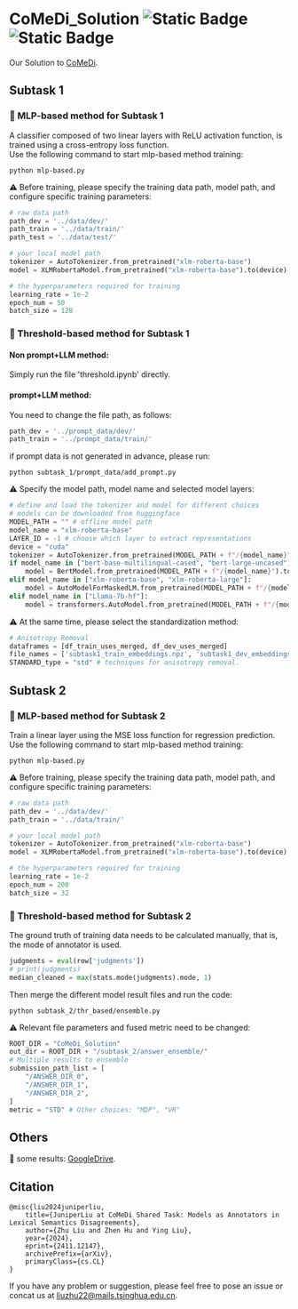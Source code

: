# CoMeDi_Solution ![Static Badge](https://img.shields.io/badge/license-MIT-green) ![Static Badge](https://img.shields.io/badge/COLING-2025-blue)

Our Solution to [CoMeDi](https://comedinlp.github.io/). 

## Subtask 1
### 🌟 MLP-based method for Subtask 1
A classifier composed of two linear layers with ReLU activation function, is trained using a cross-entropy loss function.  
Use the following command to start mlp-based method training:  
```  
python mlp-based.py
```
⚠ Before training, please specify the training data path, model path, and configure specific training parameters:  
```python 
# raw data path
path_dev = '../data/dev/'
path_train = '../data/train/'
path_test = '../data/test/'

# your local model path
tokenizer = AutoTokenizer.from_pretrained("xlm-roberta-base")
model = XLMRobertaModel.from_pretrained("xlm-roberta-base").to(device)

# the hyperparameters required for training
learning_rate = 1e-2
epoch_num = 50
batch_size = 128
```
### 🌟 Threshold-based method for Subtask 1
#### Non prompt+LLM method:
Simply run the file 'threshold.ipynb' directly.
#### prompt+LLM method:
You need to change the file path, as follows:
```python 
path_dev = '../prompt_data/dev/'
path_train = '../prompt_data/train/'
```
if prompt data is not generated in advance, please run:
```
python subtask_1/prompt_data/add_prompt.py
```
⚠ Specify the model path, model name and selected model layers:   
```python
# define and load the tokenizer and model for different choices
# models can be downloaded from huggingface
MODEL_PATH = "" # offline model path
model_name = "xlm-roberta-base"
LAYER_ID = -1 # choose which layer to extract representations
device = "cuda"
tokenizer = AutoTokenizer.from_pretrained(MODEL_PATH + f"/{model_name}")
if model_name in ["bert-base-multilingual-cased", "bert-large-uncased"]:
    model = BertModel.from_pretrained(MODEL_PATH + f"/{model_name}").to(device)
elif model_name in ["xlm-roberta-base", "xlm-roberta-large"]:
    model = AutoModelForMaskedLM.from_pretrained(MODEL_PATH + f"/{model_name}").to(device)
elif model_name in ["Llama-7b-hf"]:
    model = transformers.AutoModel.from_pretrained(MODEL_PATH + f"/{model_name}", device_map="auto").half()
```
⚠ At the same time, please select the standardization method:  
```python
# Anisotropy Removal
dataframes = [df_train_uses_merged, df_dev_uses_merged]
file_names = ['subtask1_train_embeddings.npz', 'subtask1_dev_embeddings.npz']
STANDARD_type = "std" # techniques for anisotropy removal.
```
## Subtask 2

### 🌟 MLP-based method for Subtask 2
Train a linear layer using the MSE loss function for regression prediction.  
Use the following command to start mlp-based method training:  
```  
python mlp-based.py
```
⚠ Before training, please specify the training data path, model path, and configure specific training parameters:  
```python 
# raw data path
path_dev = '../data/dev/'
path_train = '../data/train/'

# your local model path
tokenizer = AutoTokenizer.from_pretrained("xlm-roberta-base")
model = XLMRobertaModel.from_pretrained("xlm-roberta-base").to(device)

# the hyperparameters required for training
learning_rate = 1e-2
epoch_num = 200
batch_size = 32
```
### 🌟 Threshold-based method for Subtask 2
The ground truth of training data needs to be calculated manually, that is, the mode of annotator is used.  
```python 
judgments = eval(row['judgments'])
# print(judgments) 
median_cleaned = max(stats.mode(judgments).mode, 1)
```  
Then merge the different model result files and run the code:  
``` 
python subtask_2/thr_based/ensemble.py
```
⚠ Relevant file parameters and fused metric need to be changed:
```python 
ROOT_DIR = "CoMeDi_Solution"
out_dir = ROOT_DIR + "/subtask_2/answer_ensemble/"
# Multiple results to ensemble
submission_path_list = [
    "/ANSWER_DIR_0",
    "/ANSWER_DIR_1",
    "/ANSWER_DIR_2",
]
metric = "STD" # Other choices: "MDP", "VR"
```  
## Others
🌟 some results: [GoogleDrive](https://drive.google.com/drive/folders/1EQ6SZftkrdIEjY8nXvzG7WSqwHRal8LH?usp=sharing).

## Citation
```
@misc{liu2024juniperliu,
    title={JuniperLiu at CoMeDi Shared Task: Models as Annotators in Lexical Semantics Disagreements},
    author={Zhu Liu and Zhen Hu and Ying Liu},
    year={2024},
    eprint={2411.12147},
    archivePrefix={arXiv},
    primaryClass={cs.CL}
}
```
If you have any problem or suggestion, please feel free to pose an issue or concat us at [liuzhu22@mails.tsinghua.edu.cn](mailto:liuzhu22@mails.tsinghua.edu.cn).